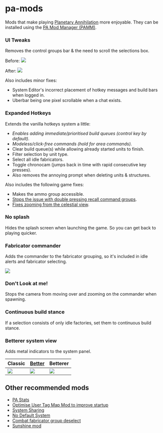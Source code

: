 # pa-mods
Mods that make playing [Planetary Annihilation][pa] more enjoyable. They can be installed using the [PA Mod Manager (PAMM)][pamm].

[pa]: http://www.uberent.com/pa/
[pamm]: https://forums.uberent.com/threads/pa-mod-manager-pamm-cross-platform.59992/

### UI Tweaks

Removes the control groups bar & the need to scroll the selections box.

Before: ![](http://i.cubeupload.com/jROT7r.png)

After: ![](http://i.cubeupload.com/Gk7hR6.png)

Also includes minor fixes:

- System Editor's incorrect placement of hotkey messages and build bars when logged in.
- Uberbar being one pixel scrollable when a chat exists.


### Expanded Hotkeys

Extends the vanilla hotkeys system a little:

- *Enables adding immediate/prioritised build queues (control key by default).*
- *Modeless/click-free commands (hold for area commands).*
- Clear build queue(s) while allowing already started units to finish.
- Filter selection by unit type.
- Select all idle fabricators.
- Toggle chronocam (jumps back in time with rapid consecutive key presses).
- Also removes the annoying prompt when deleting units & structures.

Also includes the following game fixes:
- Makes the ammo group accessible.
- [Stops the issue with double pressing recall command groups][alphaBug].
- [Fixes zooming from the celestial view][4025].

[alphaBug]: https://forums.uberent.com/threads/hotfix-build-83796-with-release-build-82834-is-live.68993/page-9#post-1094588
[4025]: http://pa.lennardf1989.com/Tracker/index.php?do=details&task_id=4025


### No splash

Hides the splash screen when launching the game. So you can get back to playing quicker.


### Fabricator commander
Adds the commander to the fabricator grouping, so it's included in idle alerts and fabricator selecting.

![](http://i.cubeupload.com/tBuK0U.png)


### Don't Look at me!

Stops the camera from moving over and zooming on the commander when spawning.


### Continuous build stance

If a selection consists of only idle factories, set them to continuous build stance.


### Betterer system view

Adds metal indicators to the system panel.

Classic      | [Better][BSV]      | Betterer
------------ | ------------------ | -------------
![][classic] | ![][better]        | ![][betterer]

[BSV]: https://forums.uberent.com/threads/rel-better-system-view-69721.52922/
[classic]: http://i.cubeupload.com/iqstiN.png
[better]: http://i.cubeupload.com/wBDhCM.png
[betterer]: http://i.cubeupload.com/AXhyjh.png


## Other recommended mods

- [PA Stats](https://forums.uberent.com/threads/rel-pa-stats-86422.50690/)
- [Optimise User Tag Map Mod to improve startup](https://forums.uberent.com/threads/wip-optimise-user-tag-map-mod-to-improve-startup.63917/)
- [System Sharing](https://forums.uberent.com/threads/rel-client-system-sharing-v2.69117/)
- [No Default System](https://forums.uberent.com/threads/rel-no-default-system-1-0-1-86422.68589/)
- [Combat fabricator group deselect](https://forums.uberent.com/threads/combat-fabricator-group-deselect.69462/)
- [Sunshine mod](https://forums.uberent.com/threads/alphas-particle-effect-workshop.68427/page-5#post-1098662)
